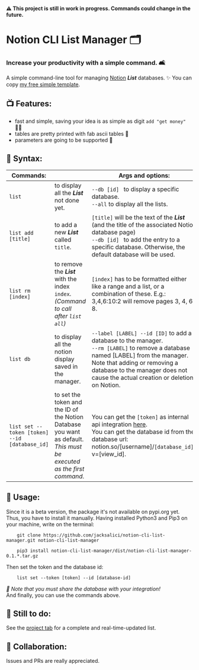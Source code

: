 
#### ⚠️ This project is still in work in progress. Commands could change in the future.


# Notion CLI List Manager 🗂
### Increase your productivity with a simple command. 🛋

A simple command-line tool for managing [Notion](http://notion.so) ___List___ databases. ✨ You can copy [my free simple template](https://jacksalici.notion.site/d75c9590dc8b4d62a6c65cbf3fdd1dfb?v=0e3782222f014d7bb3e44a87376e3cfb).

## 📺 Features:
- fast and simple, saving your idea is as simple as digit `add "get money"` 💆‍♂️
- tables are pretty printed with fab ascii tables 🌈
- parameters are going to be supported 🎻


## 🧰 Syntax:

| Commands:|    | Args and options:|
|---|---|---|
| `list` | to display all the ___List___ not done yet. | `--db [id] ` to display a specific database. <br> `--all` to display all the lists.
| `list add [title]` | to add a new ___List___ called `title`. |   `[title]` will be the text of the ___List___ (and the title of the associated Notion database page)  <br> `--db [id] ` to add the entry to a specific database. Otherwise, the default database will be used.| 
| `list rm [index]` | to remove the ___List___ with the index `index`.  <br> _(Command to call after `list all`)_| `[index]` has to be formatted either like a range and a list, or a combination of these. E.g.: 3,4,6:10:2 will remove pages 3, 4, 6, 8.
| `list db` | to display all the notion display saved in the manager. | `--label [LABEL] --id [ID]` to add a database to the manager. <br> `--rm [LABEL]` to remove a database named [LABEL] from the manager. Note that adding or removing a database to the manager does not cause the actual creation or deletion on Notion.
| `list set --token [token] --id [database_id]` | to set the token and the ID of the Notion Database you want as default. _This must be executed as the first command_. | You can get the `[token]` as internal api integration [here](https://www.notion.so/my-integrations). <br> You can get the database id from the database url: notion.so/[username]/`[database_id]`?v=[view_id].  | 
## 🔬 Usage:

Since it is a beta version, the package it's not available on pypi.org yet. Thus, you have to install it manually.
Having installed Python3 and Pip3 on your machine, write on the terminal:

``` 
    git clone https://github.com/jacksalici/notion-cli-list-manager.git notion-cli-list-manager

    pip3 install notion-cli-list-manager/dist/notion-cli-list-manager-0.1.*.tar.gz
```

Then set the token and the database id:

```
    list set --token [token] --id [database-id]
``` 
_📌 Note that you must share the database with your integration!_  
And finally, you can use the commands above.


## 🛒 Still to do:
See the [project tab](https://github.com/jacksalici/notion-cli-list-manager/projects/1) for a complete and real-time-updated list.

## 💌 Collaboration:
Issues and PRs are really appreciated. 


    